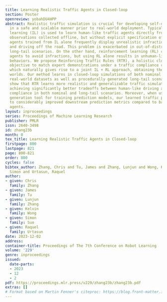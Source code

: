 ```yaml
---
title: Learning Realistic Traffic Agents in Closed-loop
section: Poster
openreview: yobahDU4HPP
abstract: Realistic traffic simulation is crucial for developing self-driving software
  in a safe and scalable manner prior to real-world deployment. Typically, imitation
  learning (IL) is used to learn human-like traffic agents directly from real-world
  observations collected offline, but without explicit specification of traffic rules,
  agents trained from IL alone frequently display unrealistic infractions like collisions
  and driving off the road. This problem is exacerbated in out-of-distribution and
  long-tail scenarios. On the other hand, reinforcement learning (RL) can train traffic
  agents to avoid infractions, but using RL alone results in unhuman-like driving
  behaviors. We propose Reinforcing Traffic Rules (RTR), a holistic closed-loop learning
  objective to match expert demonstrations under a traffic compliance constraint,
  which naturally gives rise to a joint IL + RL approach, obtaining the best of both
  worlds. Our method learns in closed-loop simulations of both nominal scenarios from
  real-world datasets as well as procedurally generated long-tail scenarios. Our experiments
  show that RTR learns more realistic and generalizable traffic simulation policies,
  achieving significantly better tradeoffs between human-like driving and traffic
  compliance in both nominal and long-tail scenarios. Moreover, when used as a data
  generation tool for training prediction models, our learned traffic policy leads
  to considerably improved downstream prediction metrics compared to baseline traffic
  agents.
layout: inproceedings
series: Proceedings of Machine Learning Research
publisher: PMLR
issn: 2640-3498
id: zhang23b
month: 0
tex_title: Learning Realistic Traffic Agents in Closed-loop
firstpage: 800
lastpage: 821
page: 800-821
order: 800
cycles: false
bibtex_author: Zhang, Chris and Tu, James and Zhang, Lunjun and Wong, Kelvin and Suo,
  Simon and Urtasun, Raquel
author:
- given: Chris
  family: Zhang
- given: James
  family: Tu
- given: Lunjun
  family: Zhang
- given: Kelvin
  family: Wong
- given: Simon
  family: Suo
- given: Raquel
  family: Urtasun
date: 2023-12-02
address:
container-title: Proceedings of The 7th Conference on Robot Learning
volume: '229'
genre: inproceedings
issued:
  date-parts:
  - 2023
  - 12
  - 2
pdf: https://proceedings.mlr.press/v229/zhang23b/zhang23b.pdf
extras: []
# Format based on Martin Fenner's citeproc: https://blog.front-matter.io/posts/citeproc-yaml-for-bibliographies/
---
```


